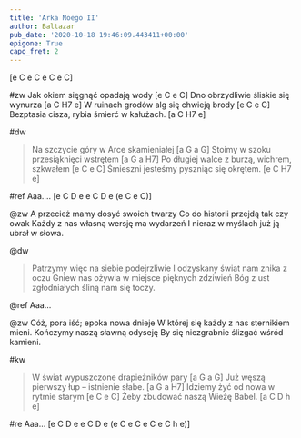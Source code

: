```yaml
---
title: 'Arka Noego II'
author: Baltazar
pub_date: '2020-10-18 19:46:09.443411+00:00'
epigone: True
capo_fret: 2
---
```


[e C e C e C e C]

#zw
Jak okiem sięgnąć opadają wody [e C e C]
Dno obrzydliwie śliskie się wynurza [a C H7 e]
W ruinach grodów alg się chwieją brody [e C e C]
Bezptasia cisza, rybia śmierć w kałużach. [a C H7 e]

#dw
>Na szczycie góry w Arce skamieniałej [a G a G]
>Stoimy w szoku przesiąknięci wstrętem [a G a H7]
>Po długiej walce z burzą, wichrem, szkwałem [e C e C]
>Śmieszni jesteśmy pyszniąc się okrętem. [e C H7 e]

#ref
Aaa.... [e C D e   e C D e   (e C e C)]

@zw
A przecież mamy dosyć swoich twarzy
Co do historii przejdą tak czy owak
Każdy z nas własną wersję ma wydarzeń
I nieraz w myślach już ją ubrał w słowa.

@dw
>Patrzymy więc na siebie podejrzliwie
>I odzyskany świat nam znika z oczu
>Gniew nas ożywia w miejsce pięknych zdziwień
>Bóg z ust zgłodniałych śliną nam się toczy.

@ref
Aaa...

@zw
Cóż, pora iść; epoka nowa dnieje
W której się każdy z nas sternikiem mieni.
Kończymy naszą sławną odyseję
By się niezgrabnie ślizgać wśród kamieni.

#kw
>W świat wypuszczone drapieżników pary [a G a G]
>Już węszą pierwszy łup – istnienie słabe. [a G a H7]
>Idziemy żyć od nowa w rytmie starym [e C e C]
>Żeby zbudować naszą Wieżę Babel. [a C D h e]

#re
Aaa... [e C D e   e C D e   (e C e C e C e C h e)]